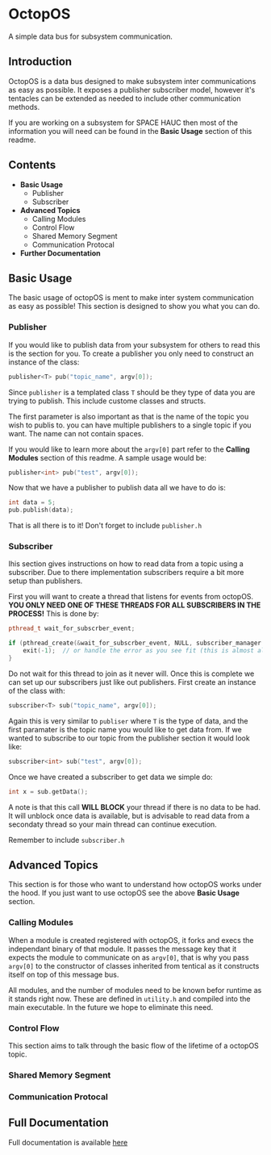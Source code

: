 # OctopOS
A simple data bus for subsystem communication.

## Introduction
OctopOS is a data bus designed to make subsystem inter communications as easy as possible. It exposes a publisher subscriber model, however it's tentacles can be extended as needed to include other communication methods.

If you are working on a subsystem for SPACE HAUC then most of the information you will need can be found in the __Basic Usage__ section of this readme.

## Contents
* __Basic Usage__
    * Publisher
    * Subscriber
* __Advanced Topics__
    * Calling Modules
    * Control Flow
    * Shared Memory Segment
    * Communication Protocal
* __Further Documentation__

## Basic Usage
The basic usage of octopOS is ment to make inter system communication as easy as possible! This section is designed to show you what you can do.

### Publisher
If you would like to publish data from your subsystem for others to read this is the section for you. To create a publisher you only need to construct an instance of the class:
```cpp
publisher<T> pub("topic_name", argv[0]);
```
Since `publisher` is a templated class `T` should be they type of data you are trying to publish. This include custome classes and structs.

The first parameter is also important as that is the name of the topic you wish to publis to. you can have multiple publishers to a single topic if you want. The name can not contain spaces.

If you would like to learn more about the ```argv[0]``` part refer to the __Calling Modules__ section of this readme. A sample usage would be:
```cpp
publisher<int> pub("test", argv[0]);
```

Now that we have a publisher to publish data all we have to do is:
```cpp
int data = 5;
pub.publish(data);
```
That is all there is to it! Don't forget to include `publisher.h`
### Subscriber
Ihis section gives instructions on how to read data from a topic using a subscriber. Due to there implementation subscribers require a bit more setup than publishers.

First you will want to create a thread that listens for events from octopOS. __YOU ONLY NEED ONE OF THESE THREADS FOR ALL SUBSCRIBERS IN THE PROCESS!__ This is done by:
```cpp
pthread_t wait_for_subscrber_event;

if (pthread_create(&wait_for_subscrber_event, NULL, subscriber_manager::wait_for_data, NULL)) {
    exit(-1);  // or handle the error as you see fit (this is almost always terminal)
}
```

Do not wait for this thread to join as it never will. Once this is complete we can set up our subscribers just like out publishers. First create an instance of the class with:
```cpp
subscriber<T> sub("topic_name", argv[0]);
```

Again this is very similar to `publiser` where `T` is the type of data, and the first paramater is the topic name you would like to get data from. If we wanted to subscribe to our topic from the publisher section it would look like:
```cpp
subscriber<int> sub("test", argv[0]);
```

Once we have created a subscriber to get data we simple do:
```cpp
int x = sub.getData();
```

A note is that this call __WILL BLOCK__ your thread if there is no data to be had. It will unblock once data is available, but is advisable to read data from a secondaty thread so your main thread can continue execution.

Remember to include `subscriber.h`

## Advanced Topics
This section is for those who want to understand how octopOS works under the hood. If you just want to use octopOS see the above __Basic Usage__ section.

### Calling Modules
When a module is created registered with octopOS, it forks and execs the independant binary of that module. It passes the message key that it expects the module to communicate on as `argv[0]`, that is why you pass `argv[0]` to the constructor of classes inherited from tentical as it constructs itself on top of this message bus.

All modules, and the number of modules need to be known befor runtime as it stands right now. These are defined in `utility.h` and compiled into the main executable. In the future we hope to eliminate this need.

### Control Flow
This section aims to talk through the basic flow of the lifetime of a octopOS topic.
### Shared Memory Segment
### Communication Protocal

## Full Documentation
Full documentation is available [here](https://spacehauc-command-and-data-handling.github.io/OctopOS/)
